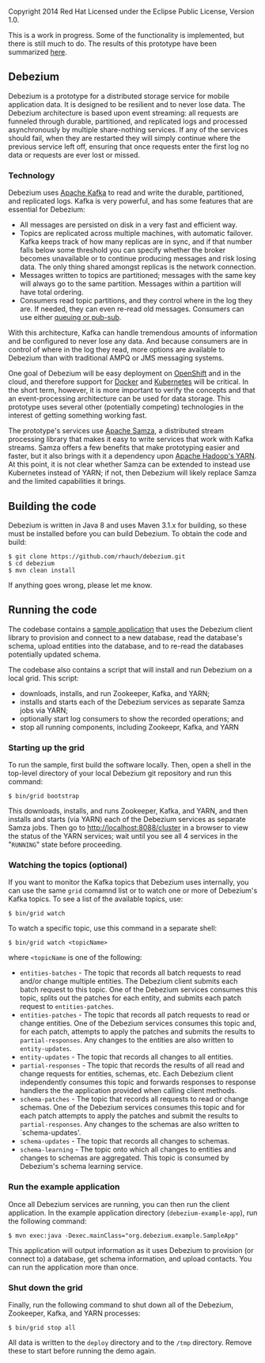 Copyright 2014 Red Hat
Licensed under the Eclipse Public License, Version 1.0.

This is a work in progress. Some of the functionality is implemented, but there is still much to do. The results of this prototype have been summarized [here](Results).

## Debezium

Debezium is a prototype for a distributed storage service for mobile application data. It is designed to be resilient and to never lose data. The Debezium architecture is based upon event streaming: all requests are funneled through durable, partitioned, and replicated logs and processed asynchronously by multiple share-nothing services. If any of the services should fail, when they are restarted they will simply continue where the previous service left off, ensuring that once requests enter the first log no data or requests are ever lost or missed. 

### Technology

Debezium uses [Apache Kafka](http://kafka.apache.org) to read and write the durable, partitioned, and replicated logs. Kafka is very powerful, and has some features that are essential for Debezium:

* All messages are persisted on disk in a very fast and efficient way.
* Topics are replicated across multiple machines, with automatic failover. Kafka keeps track of how many replicas are in sync, and if that number falls below some threshold you can specify whether the broker becomes unavailable or to continue producing messages and risk losing data. The only thing shared amongst replicas is the network connection.
* Messages written to topics are partitioned; messages with the same key will always go to the same partition. Messages within a partition will have total ordering.
* Consumers read topic partitions, and they control where in the log they are. If needed, they can even re-read old messages. Consumers can use either [queuing or pub-sub](http://kafka.apache.org/documentation.html#intro_consumers).

With this architecture, Kafka can handle tremendous amounts of information and be configured to never lose any data. And because consumers are in control of where in the log they read, more options are available to Debezium than with traditional AMPQ or JMS messaging systems.

One goal of Debezium will be easy deployment on [OpenShift](https://www.openshift.com) and in the cloud, and therefore support for [Docker](https://www.docker.com) and [Kubernetes](http://kubernetes.io) will be critical. In the short term, however, it is more important to verify the concepts and that an event-processing architecture can be used for data storage. This prototype uses several other (potentially competing) technologies in the interest of getting something working fast.

The prototype's services use [Apache Samza](http://samza.incubator.apache.org), a distributed stream processing library that makes it easy to write services that work with Kafka streams. Samza offers a few benefits that make prototyping easier and faster, but it also brings with it a dependency upon [Apache Hadoop's YARN](http://hadoop.apache.org/docs/current/hadoop-yarn/hadoop-yarn-site/YARN.html). At this point, it is not clear whether Samza can be extended to instead use Kubernetes instead of YARN; if not, then Debezium will likely replace Samza and the limited capabilities it brings.

## Building the code

Debezium is written in Java 8 and uses Maven 3.1.x for building, so these must be installed before you can build Debezium. To obtain the code and build:

    $ git clone https://github.com/rhauch/debezium.git
	$ cd debezium
	$ mvn clean install

If anything goes wrong, please let me know.

## Running the code

The codebase contains a [sample application](blob/master/debezium-example-app/src/main/java/org/debezium/example/SampleApp.java) that uses the Debezium client library to provision and connect to a new database, read the database's schema, upload entities into the database, and to re-read the databases potentially updated schema.

The codebase also contains a script that will install and run Debezium on a local grid. This script:

* downloads, installs, and run Zookeeper, Kafka, and YARN;
* installs and starts each of the Debezium services as separate Samza jobs via YARN;
* optionally start log consumers to show the recorded operations; and
* stop all running components, including Zookeepr, Kafka, and YARN

### Starting up the grid

To run the sample, first build the software locally. Then, open a shell in the top-level directory of your local Debezium git repository and run this command:

    $ bin/grid bootstrap

This downloads, installs, and runs Zookeeper, Kafka, and YARN, and then installs and starts (via YARN) each of the Debezium services as separate Samza jobs. Then go to [http://localhost:8088/cluster]() in a browser to view the status of the YARN services; wait until you see all 4 services in the "`RUNNING`" state before proceeding.

### Watching the topics (optional)

If you want to monitor the Kafka topics that Debezium uses internally, you can use the same `grid` comamnd list or to watch one or more of Debezium's Kafka topics. To see a list of the available topics, use:

    $ bin/grid watch

To watch a specific topic, use this command in a separate shell:

    $ bin/grid watch <topicName>

where `<topicName` is one of the following:

* `entities-batches` - The topic that records all batch requests to read and/or change multiple entities. The Debezium client submits each batch request to this topic. One of the Debezium services consumes this topic, splits out the patches for each entity, and submits each patch request to `entities-patches`.
* `entities-patches` - The topic that records all patch requests to read or change entities. One of the Debezium services consumes this topic and, for each patch, attempts to apply the patches and submits the results to `partial-responses`. Any changes to the entities are also written to `entity-updates`.
* `entity-updates` - The topic that records all changes to all entities.
* `partial-responses` - The topic that records the results of all read and change requests for entities, schemas, etc. Each Debezium client independently consumes this topic and forwards responses to response handlers the the application provided when calling client methods.
* `schema-patches` - The topic that records all requests to read or change schemas. One of the Debezium services consumes this topic and for each patch attempts to apply the patches and submit the results to `partial-responses`. Any changes to the schemas are also written to `schema-updates'.
* `schema-updates` - The topic that records all changes to schemas.
* `schema-learning` - The topic onto which all changes to entities and changes to schemas are aggregated. This topic is consumed by Debezium's schema learning service.

### Run the example application

Once all Debezium services are running, you can then run the client application.
In the example application directory (`debezium-example-app`), run the following command:

    $ mvn exec:java -Dexec.mainClass="org.debezium.example.SampleApp"

This application will output information as it uses Debezium to provision (or connect to) a database, get schema information, and upload contacts. You can run the application more than once.

### Shut down the grid

Finally, run the following command to shut down all of the Debezium, Zookeeper, Kafka, and YARN processes:

    $ bin/grid stop all

All data is written to the `deploy` directory and to the `/tmp` directory. Remove these to start before running the demo again.
